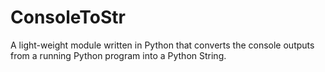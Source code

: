 # ConsoleToStr
A light-weight module written in Python that converts the console outputs from a running Python program into a Python String.
